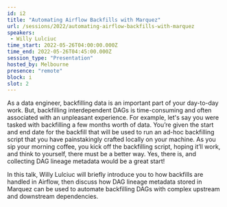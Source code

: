 ```yaml
---
id: i2
title: "Automating Airflow Backfills with Marquez"
url: /sessions/2022/automating-airflow-backfills-with-marquez
speakers:
 - Willy Lulciuc
time_start: 2022-05-26T04:00:00.000Z
time_end: 2022-05-26T04:45:00.000Z
session_type: "Presentation"
hosted_by: Melbourne
presence: "remote"
block: i
slot: 2
---
```


As a data engineer, backfilling data is an important part of your day-to-day work. But, backfilling interdependent DAGs is time-consuming and often associated with an unpleasant experience. For example, let's say you were tasked with backfilling a few months worth of data. You’re given the start and end date for the backfill that will be used to run an ad-hoc backfilling script that you have painstakingly crafted locally on your machine. As you sip your morning coffee, you kick off the backfilling script, hoping it’ll work, and think to yourself, there must be a better way. Yes, there is, and collecting DAG lineage metadata would be a great start!
 
In this talk, Willy Lulciuc will briefly introduce you to how backfills are handled in Airflow, then discuss how DAG lineage metadata stored in Marquez can be used to automate backfilling DAGs with complex upstream and downstream dependencies.